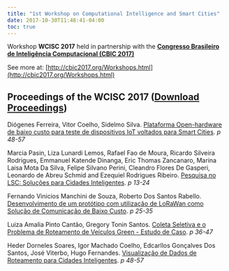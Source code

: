```yaml
---
title: "1st Workshop on Computational Intelligence and Smart Cities"
date: 2017-10-30T11:48:41-04:00
toc: true
---
```

Workshop **WCISC 2017** held in partnership with the **[Congresso Brasileiro de Inteligência Computacional (CBIC 2017)](http://cbic2017.org/index.html)**

See more at: [http://cbic2017.org/Workshops.html](http://cbic2017.org/Workshops.html)

## Proceedings of the WCISC 2017 ([Download Proceedings](/wcisc2017/proceedings-wcisc2017.pdf))

Diógenes Ferreira, Vitor Coelho, Sidelmo Silva.
[Plataforma Open-hardware de baixo custo para teste de dispositivos IoT voltados para Smart Cities](/wcisc2017/CBIC2017-WCISC_paper_1.pdf). *p 48-57*

Marcia Pasin, Liza Lunardi Lemos, Rafael Fao de Moura, Ricardo Silveira Rodrigues, Emmanuel Katende Dinanga, Eric Thomas Zancanaro, Marina Laisa Mota Da Silva, Felipe Silvano Perini, Cleandro Flores De Gasperi, Leonardo de Abreu Schmid and Ezequiel Rodrigues Ribeiro.
[Pesquisa no LSC: Soluções para Cidades Inteligentes](/wcisc2017/CBIC2017-WCISC_paper_2.pdf). *p 13-24*

Fernando Vinicios Manchini de Souza, Roberto Dos Santos Rabello.
[Desenvolvimento de um protótipo com utilização de LoRaWan como Solução de Comunicação de Baixo Custo](/wcisc2017/CBIC2017-WCISC_paper_3.pdf). *p 25-35*

Luiza Amalia Pinto Cantão, Gregory Tonin Santos.
[Coleta Seletiva e o Problema de Roteamento de Veículos Green - Estudo de Caso](/wcisc2017/CBIC2017-WCISC_paper_4.pdf). *p 36-47*

Heder Dorneles Soares, Igor Machado Coelho, Edcarllos Gonçalves Dos Santos, José Viterbo, Hugo Fernandes.
[Visualização de Dados de Roteamento para Cidades Inteligentes](/wcisc2017/CBIC2017-WCISC_paper_5.pdf). *p 48-57*
